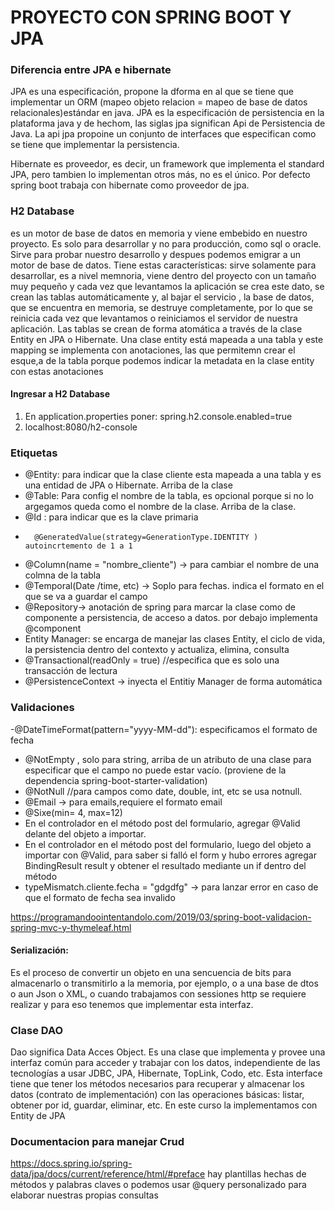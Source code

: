 # PROYECTO CON SPRING BOOT Y JPA

### Diferencia entre JPA e  hibernate
JPA es una especificación, propone la dforma en al que se tiene que implementar un ORM  (mapeo objeto relacion = mapeo de base de datos relacionales)estándar en java. JPA es la especificación de persistencia en la plataforma java y de hechom, las siglas jpa significan Api de Persistencia  de Java. La api jpa  propoine  un conjunto de interfaces que especifican como se tiene que implementar la persistencia.

Hibernate es proveedor, es decir, un framework que implementa el standard JPA, pero tambien lo implementan otros más, no es el único. Por defecto spring boot trabaja con hibernate como proveedor de jpa.


### H2 Database
es un motor de base de datos en memoria y viene embebido en nuestro proyecto. Es solo para desarrollar y no para producción, como sql o oracle. Sirve para probar nuestro desarrollo y despues podemos emigrar a un motor de base de datos. Tiene estas características: sirve solamente para desarrollar, es a nivel memnoria, viene dentro del proyecto con un tamaño muy pequeño y cada vez que levantamos la aplicación se crea este dato, se crean las tablas automáticamente y, al bajar el servicio , la base de datos, que se encuentra en memoria, se destruye completamente, por lo que se reinicia cada vez que levantamos o reiniciamos el servidor de nuestra aplicación. Las tablas se crean de forma atomática a través de la clase Entity en JPA o Hibernate. Una clase entity está mapeada a una tabla y este mapping se implementa con anotaciones, las que permitemn crear el esque,a de la tabla porque podemos indicar la metadata en la clase entity con estas anotaciones

#### Ingresar a H2 Database
1) En application.properties poner: spring.h2.console.enabled=true
2) localhost:8080/h2-console

### Etiquetas 

- @Entity: para indicar que la clase cliente esta mapeada a una tabla  y es una entidad de JPA o Hibernate. Arriba de la clase
- @Table: Para config el nombre de la tabla, es opcional porque si no lo argegamos queda como el nombre de la clase. Arriba de la clase.
- 	@Id : para indicar que es la clave primaria
- 		@GeneratedValue(strategy=GenerationType.IDENTITY ) autoincrtemento de 1 a 1

- 	@Column(name = "nombre_cliente") -> para cambiar el nombre de una colmna de la tabla
- 	@Temporal(Date /time, etc) -> Soplo para fechas. indica el formato en el que se va a guardar el campo
- @Repository-> anotación de spring para marcar la clase como de componente a persistencia, de acceso a datos. por debajo implementa @component
- Entity Manager: se encarga de manejar las clases Entity, el ciclo de vida, la persistencia dentro del contexto y actualiza, elimina, consulta
- 	@Transactional(readOnly = true) //especifica que es solo una transacción de lectura
- @PersistenceContext -> inyecta el Entitiy Manager de forma automática


### Validaciones
-@DateTimeFormat(pattern="yyyy-MM-dd"): especificamos el formato de fecha
- @NotEmpty , solo para string, arriba de un atributo de una clase para especificar que el campo no puede estar vacío. (proviene de la dependencia spring-boot-starter-validation)  
- @NotNull //para campos como date, double, int, etc se usa notnull. 
- @Email -> para emails,requiere el formato email
- @Sixe(min= 4, max=12)
- En el controlador en el método post del formulario, agregar @Valid delante del objeto a importar.
- En el controlador en el método post del formulario,  luego del objeto a importar con @Valid, para saber si falló el form y hubo errores agregar BindingResult  result y obtener el resultado mediante un if dentro del método
- typeMismatch.cliente.fecha = "gdgdfg" -> para lanzar error en caso de que el formato de fecha sea invalido 

https://programandoointentandolo.com/2019/03/spring-boot-validacion-spring-mvc-y-thymeleaf.html

#### Serialización:
Es el proceso de convertir un objeto en una sencuencia de bits para almacenarlo o transmitirlo a la memoria, por ejemplo, o a una base de dtos  o aun Json o XML, o cuando trabajamos con sessiones http se requiere realizar y para eso tenemos que implementar esta interfaz.


### Clase DAO
Dao significa Data Acces Object. Es una clase que implementa y provee una interfaz común para acceder y trabajar con los datos, independiente de las tecnologías a usar JDBC, JPA, Hibernate, TopLink, Codo, etc. Esta interface tiene que  tener los métodos necesarios para recuperar y almacenar los datos (contrato de implementación) con las operaciones básicas: listar, obtener por id, guardar, eliminar, etc. En este curso la implementamos con Entity de JPA

### Documentacion para manejar Crud 
https://docs.spring.io/spring-data/jpa/docs/current/reference/html/#preface 
hay plantillas hechas de métodos y palabras claves o podemos usar @query personalizado para elaborar nuestras propias consultas

